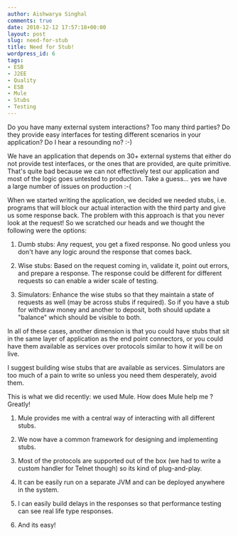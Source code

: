 ```yaml
---
author: Aishwarya Singhal
comments: true
date: 2010-12-12 17:57:18+00:00
layout: post
slug: need-for-stub
title: Need for Stub!
wordpress_id: 6
tags:
- ESB
- J2EE
- Quality
- ESB
- Mule
- Stubs
- Testing
---
```


Do you have many external system interactions? Too many third parties? Do they provide easy interfaces for testing different scenarios in your application? Do I hear a resounding no? :-)

We have an application that depends on 30+ external systems that either do not provide test interfaces, or the ones that are provided, are quite primitive. That's quite bad because we can not effectively test our application and most of the logic goes untested to production. Take a guess... yes we have a large number of issues on production :-(

When we started writing the application, we decided we needed stubs, i.e. programs that will block our actual interaction with the third party and give us some response back. The problem with this approach is that you never look at the request! So we scratched our heads and we thought the following were the options:

1. Dumb stubs: Any request, you get a fixed response. No good unless you don't have any logic around the response that comes back.

2. Wise stubs: Based on the request coming in, validate it, point out errors, and prepare a response. The response could be different for different requests so can enable a wider scale of testing.

3. Simulators: Enhance the wise stubs so that they maintain a state of requests as well (may be across stubs if required). So if you have a stub for withdraw money and another to deposit, both should update a "balance" which should be visible to both.

In all of these cases, another dimension is that you could have stubs that sit in the same layer of application as the end point connectors, or you could have them available as services over protocols similar to how it will be on live.

I suggest building wise stubs that are available as services. Simulators are too much of a pain to write so unless you need them desperately, avoid them.

This is what we did recently: we used Mule. How does Mule help me ? Greatly!

1. Mule provides me with a central way of interacting with all different stubs.

2. We now have a common framework for designing and implementing stubs.

3. Most of the protocols are supported out of the box (we had to write a custom handler for Telnet though) so its kind of plug-and-play.

4. It can be easily run on a separate JVM and can be deployed anywhere in the system.

5. I can easily build delays in the responses so that performance testing can see real life type responses.

6. And its easy!


